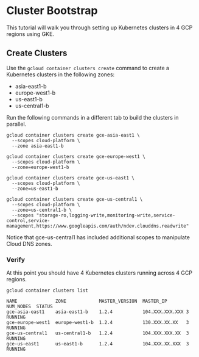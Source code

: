 # Cluster Bootstrap

This tutorial will walk you through setting up Kubernetes clusters in 4 GCP regions using GKE.

## Create Clusters

Use the `gcloud container clusters create` command to create a Kubernetes clusters in the following zones:

* asia-east1-b
* europe-west1-b
* us-east1-b
* us-central1-b 

Run the following commands in a different tab to build the clusters in parallel.

```
gcloud container clusters create gce-asia-east1 \
  --scopes cloud-platform \
  --zone asia-east1-b
```
```
gcloud container clusters create gce-europe-west1 \
  --scopes cloud-platform \
  --zone=europe-west1-b
```
```
gcloud container clusters create gce-us-east1 \
  --scopes cloud-platform \
  --zone=us-east1-b
```
```
gcloud container clusters create gce-us-central1 \
  --scopes cloud-platform \
  --zone=us-central1-b \
  --scopes "storage-ro,logging-write,monitoring-write,service-control,service-management,https://www.googleapis.com/auth/ndev.clouddns.readwrite"
```

Notice that gce-us-central1 has included additional scopes to manipulate Cloud DNS zones.

### Verify

At this point you should have 4 Kubernetes clusters running across 4 GCP regions.

```
gcloud container clusters list
```

```
NAME              ZONE            MASTER_VERSION  MASTER_IP       NUM_NODES  STATUS
gce-asia-east1    asia-east1-b    1.2.4           104.XXX.XXX.XXX 3          RUNNING
gce-europe-west1  europe-west1-b  1.2.4           130.XXX.XX.XX   3          RUNNING
gce-us-central1   us-central1-b   1.2.4           104.XXX.XXX.XX  3          RUNNING
gce-us-east1      us-east1-b      1.2.4           104.XXX.XX.XXX  3          RUNNING
```
